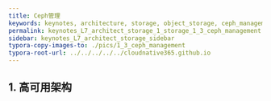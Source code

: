 ```yaml
---
title: Ceph管理
keywords: keynotes, architecture, storage, object_storage, ceph_management
permalink: keynotes_L7_architect_storage_1_storage_1_3_ceph_management.html
sidebar: keynotes_L7_architect_storage_sidebar
typora-copy-images-to: ./pics/1_3_ceph_management
typora-root-url: ../../../../../cloudnative365.github.io
---
```


## 1. 高可用架构



